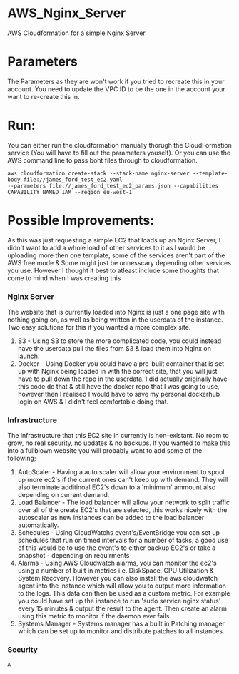 # AWS_Nginx_Server
AWS Cloudformation for a simple Nginx Server

# Parameters
  The Parameters as they are won't work if you tried to recreate this in your account.
  You need to update the VPC ID to be the one in the account your want to re-create this in.

# Run:
  You can either run the cloudformation manually thorugh the CloudFormation service (You will have to fill out the parameters youself). 
  Or you can use the AWS command line to pass boht files through to cloudformation.
  
    aws cloudformation create-stack --stack-name nginx-server --template-body file://james_ford_test_ec2.yaml 
    --parameters file://james_ford_test_ec2_params.json --capabilities CAPABILITY_NAMED_IAM --region eu-west-1

# Possible Improvements:
  As this was just requesting a simple EC2 that loads up an Nginx Server, I didn't want to add a whole load of other services to it as 
  I would be uploading more then one template, some of the services aren't part of the AWS free mode & Some might just be unnesscary depending other services you use.
  However I thought it best to atleast include some thoughts that come to mind when I was creating this
  
  ### Nginx Server
  The website that is currently loaded into Nginx is just a one page site with nothing going on, as well as being written in the userdata of the instance.
  Two easy solutions for this if you wanted a more complex site.
  
  1. S3 - Using S3 to store the more complicated code, you could instead have the userdata pull the files from S3 & load them into Nginx on launch.
  2. Docker - Using Docker you could have a pre-built container that is set up with Nginx being loaded in with the correct site, that you will just have to pull down the repo in the userdata. I did actually originally have this code do that & still have the docker repo that I was going to use, however then I realised I would have to save my personal dockerhub login on AWS & I didn't feel comfortable doing that.
    
  ### Infrastructure
  The infrastructure that this EC2 site in currently is non-existant. No room to grow, no real security, no updates & no backups. If you wanted to make this into a fullblown website you will probably want to add some of the following;
    
  1. AutoScaler - Having a auto scaler will allow your environment to spool up more ec2's if the current ones can't keep up with demand. They will also terminate additinoal EC2's down to a 'minimum' ammount also depending on current demand.
  2. Load Balancer - The load balancer will allow your network to split traffic over all of the create EC2's that are selected, this works nicely with the autoscaler as new instances can be added to the load balancer automatically.
  3. Schedules - Using CloudWatchs event's/EventBridge you can set up schedules that run on timed intervals for a number of tasks, a good use of this would be to use the event's to either backup EC2's or take a snapshot - depending on requirments
  4. Alarms - Using AWS Cloudwatch alarms, you can monitor the ec2's using a number of built in metrics i.e. DiskSpace, CPU Utilization & System Recovery. However you can also install the aws cloudwatch agent into the instance which will allow you to output more information to the logs. This data can then be used as a custom metric. For example you could have set up the instance to run 'sudo service nginx status' every 15 minutes & output the result to the agent. Then create an alarm using this metric to monitor if the daemon ever fails.
  5. Systems Manager - Systems manager has a built in Patching manager which can be set up to monitor and distribute patches to all instances.
    
  ### Security
    A
    
